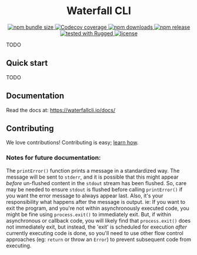 # <div align="center">Waterfall CLI</div>

<p align="center">
    <a href="https://www.npmjs.com/package/waterfall-cli">
        <img alt="npm bundle size" src="https://img.shields.io/bundlephobia/min/waterfall-cli">
    </a>
    <a href="https://app.codecov.io/gh/sparksuite/waterfall-cli/branch/master">
        <img alt="Codecov coverage" src="https://img.shields.io/codecov/c/github/sparksuite/waterfall-cli">
    </a>
    <a href="https://www.npmjs.com/package/waterfall-cli">
        <img alt="npm downloads" src="https://img.shields.io/npm/dw/waterfall-cli">
    </a>
    <a href="https://www.npmjs.com/package/waterfall-cli">
        <img alt="npm release" src="https://img.shields.io/npm/v/waterfall-cli">
    </a>
    <a href="https://github.com/sparksuite/rugged">
        <img alt="tested with Rugged" src="https://img.shields.io/badge/tested%20with-Rugged-green">
    </a>
    <a href="https://github.com/sparksuite/waterfall-cli/blob/master/LICENSE">
        <img alt="license" src="https://img.shields.io/npm/l/waterfall-cli">
    </a>
</p>

TODO

## Quick start

TODO

## Documentation

Read the docs at: https://waterfallcli.io/docs/

## Contributing

We love contributions! Contributing is easy; [learn how](https://github.com/sparksuite/waterfall-cli/blob/master/CONTRIBUTING.md).

### Notes for future documentation:

The `printError()` function prints a message in a standardized way. The message will be sent to `stderr`, and it is possible that this might appear *before* un-flushed content in the `stdout` stream has been flushed. So, care may be needed to ensure `stdout` is flushed before calling `printError()` if you want the error message to always appear last. Also, it's your responsibility what happens after the message is output. ie: If you want to exit the program, and you're not within asynchronously executed code, you might be fine using `process.exit()` to immediately exit. But, if within asynchronous or callback code, you will likely find that `process.exit()` does not immediately exit, but instead, the 'exit' is scheduled for execution *after* currently executing code is done, so you'll need to use other flow control approaches (eg: `return` or throw an `Error`) to prevent subsequent code from executing.
